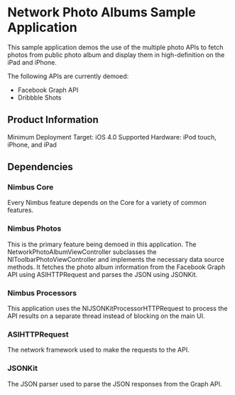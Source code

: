 
Network Photo Albums Sample Application
=======================================

This sample application demos the use of the multiple photo APIs to fetch photos from public
photo album and display them in high-definition on the iPad and iPhone.

The following APIs are currently demoed:

- Facebook Graph API
- Dribbble Shots


Product Information
-------------------

Minimum Deployment Target:  iOS 4.0
Supported Hardware:         iPod touch, iPhone, and iPad


Dependencies
------------

### Nimbus Core

Every Nimbus feature depends on the Core for a variety of common features.

### Nimbus Photos

This is the primary feature being demoed in this application. The
NetworkPhotoAlbumViewController subclasses the NIToolbarPhotoViewController and implements
the necessary data source methods. It fetches the photo album information from the Facebook
Graph API using ASIHTTPRequest and parses the JSON using JSONKit.

### Nimbus Processors

This application uses the NIJSONKitProcessorHTTPRequest to process the API results on a
separate thread instead of blocking on the main UI.

### ASIHTTPRequest

The network framework used to make the requests to the API.

### JSONKit

The JSON parser used to parse the JSON responses from the Graph API.
